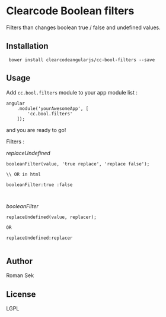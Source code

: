Clearcode Boolean filters
=========

Filters than changes boolean true / false and undefined values.

Installation
--------------
```  bower install clearcodeangularjs/cc-bool-filters --save ```


Usage
------

Add ``` cc.bool.filters ``` module to your app module list :


```
angular
    .module('yourAwesomeApp', [
        'cc.bool.filters'
    ]);
```
and you are ready to go!

Filters :

*replaceUndefined*

```
booleanFilter(value, 'true replace', 'replace false');

\\ OR in html

booleanFilter:true :false



```

*booleanFilter*

```
replaceUndefined(value, replacer);

OR

replaceUndefined:replacer


```

Author
------

Roman Sek


License
----

LGPL

